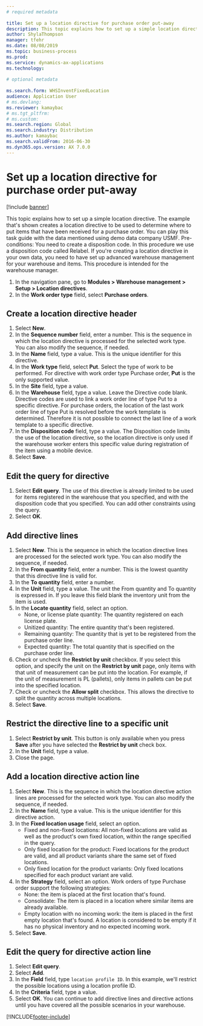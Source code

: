 ```yaml
--- 
# required metadata 
 
title: Set up a location directive for purchase order put-away
description: This topic explains how to set up a simple location directive. 
author: ShylaThompson
manager: tfehr 
ms.date: 08/08/2019
ms.topic: business-process 
ms.prod:  
ms.service: dynamics-ax-applications 
ms.technology:  
 
# optional metadata 
 
ms.search.form: WHSInventFixedLocation
audience: Application User 
# ms.devlang:  
ms.reviewer: kamaybac
# ms.tgt_pltfrm:  
# ms.custom:  
ms.search.region: Global
ms.search.industry: Distribution
ms.author: kamaybac
ms.search.validFrom: 2016-06-30 
ms.dyn365.ops.version: AX 7.0.0 
---
```

# Set up a location directive for purchase order put-away

[!include [banner](../../includes/banner.md)]

This topic explains how to set up a simple location directive. The example that's shown creates a location directive to be used to determine where to put items that have been received for a purchase order. You can play this task guide with the data mentioned using demo data company USMF. Pre-conditions: You need to create a disposition code. In this procedure we use a disposition code called Relabel. If you're creating a location directive in your own data, you need to have set up advanced warehouse management for your warehouse and items. This procedure is intended for the warehouse manager.

1. In the navigation pane, go to **Modules > Warehouse management > Setup > Location directives**.
2. In the **Work order type** field, select **Purchase orders**.

## Create a location directive header
1. Select **New**.
2. In the **Sequence number** field, enter a number. This is the sequence in which the location directive is processed for the selected work type. You can also modify the sequence, if needed.  
3. In the **Name** field, type a value. This is the unique identifier for this directive.  
4. In the **Work type** field, select **Put**. Select the type of work to be performed. For directive with work order type Purchase order, **Put** is the only supported value.  
5. In the **Site** field, type a value.
6. In the **Warehouse** field, type a value. Leave the Directive code blank.  Directive codes are used to link a work order line of type Put to a specific directive. For purchase orders, the location of the last work order line of type Put is resolved before the work template is determined. Therefore it is not possible to connect the last line of a work template to a specific directive.   
7. In the **Disposition code** field, type a value. The Disposition code limits the use of the location directive, so the location directive is only used if the warehouse worker enters this specific value during registration of the item using a mobile device.  
8. Select **Save**.

## Edit the query for directive
1. Select **Edit query**. The use of this directive is already limited to be used for items registered in the warehouse that you specified, and with the disposition code that you specified. You can add other constraints using the query.  
2. Select **OK**.

## Add directive lines
1. Select **New**. This is the sequence in which the location directive lines are processed for the selected work type. You can also modify the sequence, if needed.  
2. In the **From quantity** field, enter a number. This is the lowest quantity that this directive line is valid for.  
3. In the **To quantity** field, enter a number.
4. In the **Unit** field, type a value. The unit the From quantity and To quantity is expressed in. If you leave this field blank the inventory unit from the item is used.  
5. In the **Locate quantity** field, select an option.
    - None, or license plate quantity: The quantity registered on each license plate.  
    - Unitized quantity: The entire quantity that's been registered.  
    - Remaining quantity: The quantity that is yet to be registered from the purchase order line.  
    - Expected quantity: The total quantity that is specified on the purchase order line.  
6. Check or uncheck the **Restrict by unit** checkbox. If you select this option, and specify the unit on the **Restrict by unit** page, only items with that unit of measurement can be put into the location. For example, if the unit of measurement is PL (pallets), only items in pallets can be put into the specified location.  
7. Check or uncheck the **Allow split** checkbox. This allows the directive to split the quantity across multiple locations.  
8. Select **Save**.

## Restrict the directive line to a specific unit
1. Select **Restrict by unit**. This button is only available when you press **Save** after you have selected the **Restrict by unit** check box.  
2. In the **Unit** field, type a value.
3. Close the page.

## Add a location directive action line
1. Select **New**. This is the sequence in which the location directive action lines are processed for the selected work type. You can also modify the sequence, if needed.  
2. In the **Name** field, type a value. This is the unique identifier for this directive action.  
3. In the **Fixed location usage** field, select an option.
    - Fixed and non-fixed locations: All non-fixed locations are valid as well as the product's own fixed location, within the range specified in the query.  
    - Only fixed location for the product: Fixed locations for the product are valid, and all product variants share the same set of fixed locations.  
    - Only fixed location for the product variants: Only fixed locations specified for each product variant are valid.  
4. In the **Strategy** field, select an option. Work orders of type Purchase order support the following strategies: 
    - None: the item is placed at the first location that's found.  
    - Consolidate: The item is placed in a location where similar items are already available.  
    - Empty location with no incoming work: the item is placed in the first empty location that's found. A location is considered to be empty if it has no physical inventory and no expected incoming work.  
5. Select **Save**.

## Edit the query for directive action line
1. Select **Edit query**.
2. Select **Add**.
3. In the **Field** field, type `location profile ID`. In this example, we'll restrict the possible locations using a location profile ID.  
4. In the **Criteria** field, type a value.
5. Select **OK**. You can continue to add directive lines and directive actions until you have covered all the possible scenarios in your warehouse.  



[!INCLUDE[footer-include](../../../includes/footer-banner.md)]